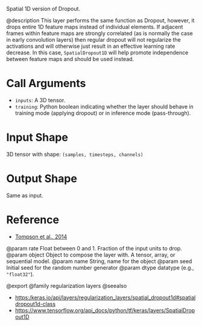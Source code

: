 Spatial 1D version of Dropout.

@description
This layer performs the same function as Dropout, however, it drops
entire 1D feature maps instead of individual elements. If adjacent frames
within feature maps are strongly correlated (as is normally the case in
early convolution layers) then regular dropout will not regularize the
activations and will otherwise just result in an effective learning rate
decrease. In this case, `SpatialDropout1D` will help promote independence
between feature maps and should be used instead.

# Call Arguments
- `inputs`: A 3D tensor.
- `training`: Python boolean indicating whether the layer
    should behave in training mode (applying dropout)
    or in inference mode (pass-through).

# Input Shape
3D tensor with shape: `(samples, timesteps, channels)`

# Output Shape
Same as input.

# Reference
- [Tompson et al., 2014](https://arxiv.org/abs/1411.4280)

@param rate Float between 0 and 1. Fraction of the input units to drop.
@param object Object to compose the layer with. A tensor, array, or sequential model.
@param name String, name for the object
@param seed Initial seed for the random number generator
@param dtype datatype (e.g., `"float32"`).

@export
@family regularization layers
@seealso
+ <https:/keras.io/api/layers/regularization_layers/spatial_dropout1d#spatialdropout1d-class>
+ <https://www.tensorflow.org/api_docs/python/tf/keras/layers/SpatialDropout1D>
